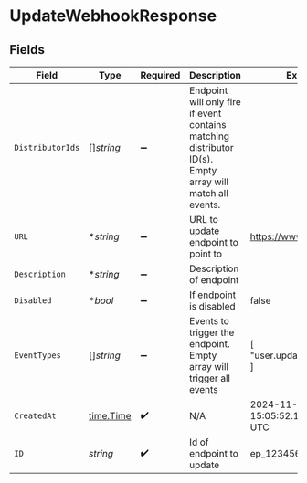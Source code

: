 # UpdateWebhookResponse


## Fields

| Field                                                                                                    | Type                                                                                                     | Required                                                                                                 | Description                                                                                              | Example                                                                                                  |
| -------------------------------------------------------------------------------------------------------- | -------------------------------------------------------------------------------------------------------- | -------------------------------------------------------------------------------------------------------- | -------------------------------------------------------------------------------------------------------- | -------------------------------------------------------------------------------------------------------- |
| `DistributorIds`                                                                                         | []*string*                                                                                               | :heavy_minus_sign:                                                                                       | Endpoint will only fire if event contains matching distributor ID(s). Empty array will match all events. |                                                                                                          |
| `URL`                                                                                                    | **string*                                                                                                | :heavy_minus_sign:                                                                                       | URL to update endpoint to point to                                                                       | https://www.website.com                                                                                  |
| `Description`                                                                                            | **string*                                                                                                | :heavy_minus_sign:                                                                                       | Description of endpoint                                                                                  |                                                                                                          |
| `Disabled`                                                                                               | **bool*                                                                                                  | :heavy_minus_sign:                                                                                       | If endpoint is disabled                                                                                  | false                                                                                                    |
| `EventTypes`                                                                                             | []*string*                                                                                               | :heavy_minus_sign:                                                                                       | Events to trigger the endpoint. Empty array will trigger all events                                      | [<br/>"user.updated"<br/>]                                                                               |
| `CreatedAt`                                                                                              | [time.Time](https://pkg.go.dev/time#Time)                                                                | :heavy_check_mark:                                                                                       | N/A                                                                                                      | 2024-11-18 15:05:52.193 +0000 UTC                                                                        |
| `ID`                                                                                                     | *string*                                                                                                 | :heavy_check_mark:                                                                                       | Id of endpoint to update                                                                                 | ep_1234567890                                                                                            |
